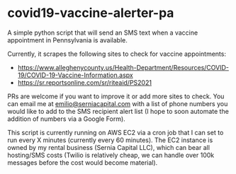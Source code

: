 # covid19-vaccine-alerter-pa

A simple python script that will send an SMS text when a vaccine appointment in Pennsylvania is available. 

Currently, it scrapes the following sites to check for vaccine appointments:

* https://www.alleghenycounty.us/Health-Department/Resources/COVID-19/COVID-19-Vaccine-Information.aspx
* https://sr.reportsonline.com/sr/riteaid/PS2021

PRs are welcome if you want to improve it or add more sites to check. You can email me at emilio@serniacapital.com with a list of phone numbers you would like to add to the SMS recipient alert list (I hope to soon automate the addition of numbers via a Google Form).

This script is currently running on AWS EC2 via a cron job that I can set to run every X minutes (currently every 60 minutes). The EC2 instance is owned by my rental business (Sernia Capital LLC), which can bear all hosting/SMS costs (Twilio is relatively cheap, we can handle over 100k messages before the cost would become material). 
